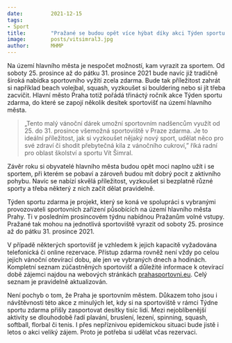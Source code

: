 ```yaml
---
date:         2021-12-15
tags:        
- Sport
title:        "Pražané se budou opět více hýbat díky akci Týden sportu zdarma"
image: 	      posts/vitsimral3.jpg
author:       MHMP
---
```

 
Na území hlavního města je nespočet možností, kam vyrazit za sportem. Od soboty 25. prosince až do pátku 31. prosince 2021 bude navíc již tradičně široká nabídka sportovního vyžití zcela zdarma. Bude tak příležitost zahrát si například beach volejbal, squash, vyzkoušet si bouldering nebo si jít třeba zacvičit. Hlavní město Praha totiž pořádá třináctý ročník akce Týden sportu zdarma, do které se zapojí několik desítek sportovišť na území hlavního města.

> „Tento malý vánoční dárek umožní sportovním nadšencům využít od 25. do 31. prosince všemožná sportoviště v Praze zdarma. Je to ideální příležitost, jak si vyzkoušet nějaký nový sport, udělat něco pro své zdraví či shodit přebytečná kila z vánočního cukroví,” říká radní pro oblast školství a sportu Vít Šimral.

Závěr roku si obyvatelé hlavního města budou opět moci naplno užít i se sportem, při kterém se pobaví a zároveň budou mít dobrý pocit z aktivního pohybu. Navíc se nabízí skvělá příležitost, vyzkoušet si bezplatně různé sporty a třeba některý z nich začít dělat pravidelně.

Týden sportu zdarma je projekt, který se koná ve spolupráci s vybranými provozovateli sportovních zařízení působících na území hlavního města Prahy. Ti v posledním prosincovém týdnu nabídnou Pražanům volné vstupy. Pražané tak mohou na jednotlivá sportoviště vyrazit od soboty 25. prosince až do pátku 31. prosince 2021.

V případě některých sportovišť je vzhledem k jejich kapacitě vyžadována telefonická či online rezervace. Přístup zdarma rovněž není vždy po celou jejich vánoční otevírací dobu, ale jen ve vybraných dnech a hodinách. Kompletní seznam zúčastněných sportovišť a důležité informace k otevírací době zájemci najdou na webových stránkách [prahasportovni.eu](https://prahasportovni.eu). Celý seznam je pravidelně aktualizován.

Není pochyb o tom, že Praha je sportovním městem. Důkazem toho jsou i návštěvnosti této akce z minulých let, kdy si na sportoviště v rámci Týdne sportu zdarma přišly zasportovat desítky tisíc lidí. Mezi nejoblíbenější aktivity se dlouhodobě řadí plavání, bruslení, lezení, spinning, squash, softball, florbal či tenis. I přes nepříznivou epidemickou situaci bude jistě i letos o akci veliký zájem. Proto je potřeba si udělat včas rezervaci.
